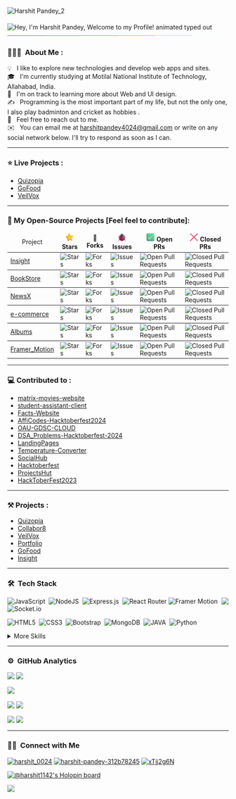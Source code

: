 ![Harshit Pandey_2](https://github.com/user-attachments/assets/7d340834-387f-4249-9355-f107e32dbc25)

 <img src="https://readme-typing-svg.demolab.com?font=Operator+Mono&size=37&duration=2800&pause=2000&color=FAFAFA&center=true&vCenter=true&width=940&height=50&lines=Hey%2C+I'm+Harshit+Pandey" align="middle" alt="Hey, I'm Harshit Pandey, Welcome to my Profile! animated typed out">
<img  src="borderseperator.gif">




### 👨🏻‍💻 &nbsp;About Me :

💡 &nbsp; I like to explore new technologies and develop web apps and sites.\
🎓 &nbsp; I'm currently studying at Motilal National Institute of Technology, Allahabad, India.\
🌱 &nbsp; I'm on track to learning more about Web and UI design.\
✍️ &nbsp; Programming is the most important part of my life, but not the only one, I also play badminton and cricket as hobbies .\
💬 &nbsp; Feel free to reach out to me.\
✉️ &nbsp; You can email me at harshitpandey4024@gmail.com or write on any social network below. I'll try to respond as soon as I can.

<hr/>

### ⭐ Live Projects :
* [Quizopia](https://quizopia.vercel.app/)
* [GoFood](https://gofood-kappa.vercel.app/)
* [VeilVox](https://668c0f5a31558d6273631777--precious-klepon-33af0f.netlify.app/)
<!-- * [Insight](https://harshit1142.github.io/Insight/) -->

<hr/>

### 🚀 My Open-Source Projects [Feel feel to contribute]:
<!-- 
* [Insight](https://github.com/harshit1142/Insight)
* [NewsX](https://github.com/harshit1142/NewsX)
* [e-commerce](https://github.com/harshit1142/e-commerce)
* [BookStore](https://github.com/harshit1142/BookStore)
* [albums](https://github.com/harshit1142/albums)
* [Framer_Motion](https://github.com/harshit1142/Framer_Motion)
-->

<table align="center">
    <thead align="center">
        <tr border: 1px;>
            <td> Project </b></td>
            <td><b><img src="https://raw.githubusercontent.com/Tarikul-Islam-Anik/tarikul-islam-anik/main/assets/images/Star.png" width="20" height="20"> Stars</b></td>
            <td><b>🍴 Forks</b></td>
            <td><b><img src="https://raw.githubusercontent.com/Tarikul-Islam-Anik/tarikul-islam-anik/main/assets/images/Lady%20Beetle.png" width="20" height="20"> Issues</b></td>
            <td><b><img src="https://raw.githubusercontent.com/Tarikul-Islam-Anik/tarikul-islam-anik/main/assets/images/Check%20Mark%20Button.png" width="20" height="20"> Open PRs</b></td>
            <td><b><img src="https://raw.githubusercontent.com/Tarikul-Islam-Anik/tarikul-islam-anik/main/assets/images/Cross%20Mark.png" width="20" height="20"> Closed PRs</b></td>
        </tr>
     </thead>
    <tbody>
         <tr>
            <td> <a href="https://github.com/harshit1142/Insight">Insight</a> </td>
            <td><img alt="Stars" src="https://img.shields.io/github/stars/harshit1142/Insight?style=flat&logo=github"/></td>
             <td><img alt="Forks" src="https://img.shields.io/github/forks/harshit1142/Insight?style=flat&logo=github"/></td>
            <td><img alt="Issues" src="https://img.shields.io/github/issues/harshit1142/Insight?style=flat&logo=github"/></td>
            <td><img alt="Open Pull Requests" src="https://img.shields.io/github/issues-pr/harshit1142/Insight?style=flat&logo=github"/></td>
           <td><img alt="Closed Pull Requests" src="https://img.shields.io/github/issues-pr-closed/harshit1142/Insight?style=flat&color=critical&logo=github"/></td>
        </tr>
    <tbody>
         <tr>
            <td> <a href="https://github.com/harshit1142/BookStore">BookStore</a> </td>
            <td><img alt="Stars" src="https://img.shields.io/github/stars/harshit1142/BookStore?style=flat&logo=github"/></td>
             <td><img alt="Forks" src="https://img.shields.io/github/forks/harshit1142/BookStore?style=flat&logo=github"/></td>
            <td><img alt="Issues" src="https://img.shields.io/github/issues/harshit1142/BookStore?style=flat&logo=github"/></td>
            <td><img alt="Open Pull Requests" src="https://img.shields.io/github/issues-pr/harshit1142/BookStore?style=flat&logo=github"/></td>
           <td><img alt="Closed Pull Requests" src="https://img.shields.io/github/issues-pr-closed/harshit1142/BookStore?style=flat&color=critical&logo=github"/></td>
        </tr>
    </tbody>
    <tbody>
         <tr>
            <td> <a href="https://github.com/harshit1142/NewsX">NewsX</a> </td>
            <td><img alt="Stars" src="https://img.shields.io/github/stars/harshit1142/NewsX?style=flat&logo=github"/></td>
             <td><img alt="Forks" src="https://img.shields.io/github/forks/harshit1142/NewsX?style=flat&logo=github"/></td>
            <td><img alt="Issues" src="https://img.shields.io/github/issues/harshit1142/NewsX?style=flat&logo=github"/></td>
            <td><img alt="Open Pull Requests" src="https://img.shields.io/github/issues-pr/harshit1142/NewsX?style=flat&logo=github"/></td>
           <td><img alt="Closed Pull Requests" src="https://img.shields.io/github/issues-pr-closed/harshit1142/NewsX?style=flat&color=critical&logo=github"/></td>
        </tr>
    </tbody>
    </tbody>
    <tbody>
         <tr>
            <td> <a href="https://github.com/harshit1142/e-commerce">e-commerce</a> </td>
            <td><img alt="Stars" src="https://img.shields.io/github/stars/harshit1142/e-commerce?style=flat&logo=github"/></td>
             <td><img alt="Forks" src="https://img.shields.io/github/forks/harshit1142/e-commerce?style=flat&logo=github"/></td>
            <td><img alt="Issues" src="https://img.shields.io/github/issues/harshit1142/e-commerce?style=flat&logo=github"/></td>
            <td><img alt="Open Pull Requests" src="https://img.shields.io/github/issues-pr/harshit1142/e-commerce?style=flat&logo=github"/></td>
           <td><img alt="Closed Pull Requests" src="https://img.shields.io/github/issues-pr-closed/harshit1142/e-commerce?style=flat&color=critical&logo=github"/></td>
        </tr>
    </tbody>
    </tbody>
    <tbody>
         <tr>
            <td> <a href="https://github.com/harshit1142/albums">Albums</a> </td>
            <td><img alt="Stars" src="https://img.shields.io/github/stars/harshit1142/albums?style=flat&logo=github"/></td>
             <td><img alt="Forks" src="https://img.shields.io/github/forks/harshit1142/albums?style=flat&logo=github"/></td>
            <td><img alt="Issues" src="https://img.shields.io/github/issues/harshit1142/albums?style=flat&logo=github"/></td>
            <td><img alt="Open Pull Requests" src="https://img.shields.io/github/issues-pr/harshit1142/albums?style=flat&logo=github"/></td>
           <td><img alt="Closed Pull Requests" src="https://img.shields.io/github/issues-pr-closed/harshit1142/albums?style=flat&color=critical&logo=github"/></td>
        </tr>
    </tbody>
    <tbody>
         <tr>
            <td> <a href="https://github.com/harshit1142/Framer_Motion">Framer_Motion</a> </td>
            <td><img alt="Stars" src="https://img.shields.io/github/stars/harshit1142/Framer_Motion?style=flat&logo=github"/></td>
             <td><img alt="Forks" src="https://img.shields.io/github/forks/harshit1142/Framer_Motion?style=flat&logo=github"/></td>
            <td><img alt="Issues" src="https://img.shields.io/github/issues/harshit1142/Framer_Motion?style=flat&logo=github"/></td>
            <td><img alt="Open Pull Requests" src="https://img.shields.io/github/issues-pr/harshit1142/Framer_Motion?style=flat&logo=github"/></td>
           <td><img alt="Closed Pull Requests" src="https://img.shields.io/github/issues-pr-closed/harshit1142/Framer_Motion?style=flat&color=critical&logo=github"/></td>
        </tr>
    </tbody>
</table>


<hr/>

### 💻 Contributed to :
* [matrix-movies-website](https://github.com/roannav/matrix-movies-website-hacktoberfest)
* [student-assistant-client](https://github.com/Harshitpandey993/student-assistant-client)
* [Facts-Website](https://github.com/minhaj-313/Facts-Website)
* [AffiCodes-Hacktoberfest2024](https://github.com/DevAffan/AffiCodes-Hacktoberfest2024)
* [OAU-GDSC-CLOUD](https://github.com/softcreations01/OAU-GDSC-CLOUD-Hacktoberfest_2023)
* [DSA_Problems-Hacktoberfest-2024](https://github.com/Saloni6111/DSA_Problems-Hacktoberfest-2024)
* [LandingPages](https://github.com/0silverback0/LandingPages)
* [Temperature-Converter](https://github.com/Neel-07/Temperature-Converter)
* [SocialHub](https://github.com/CareerDevelopmentHub/SocialHub)
* [Hacktoberfest](https://github.com/Niraj-1729/Hacktoberfest)
* [ProjectsHut](https://github.com/priyankarpal/projectshut)
* [HackToberFest2023](https://github.com/thamesweb/HackToberFest2023)

<hr/>

### ⚒️ Projects :
* [Quizopia](https://github.com/harshit1142/Quizopia)
* [Collabor8](https://github.com/harshit1142/collabor8)
* [VeilVox](https://github.com/harshit1142/VeilVox)
* [Portfolio](https://github.com/harshit1142/portfolio)
* [GoFood](https://github.com/harshit1142/GoFood)
* [Insight](https://github.com/harshit1142/Insight)

<hr/>

### 🛠 &nbsp;Tech Stack
<img src="https://raw.githubusercontent.com/vitasha10/vitasha10/master/assets/Night-Coding.gif" align="right"/>

![JavaScript](https://img.shields.io/badge/javascript-%23323330.svg?style=flat&logo=javascript&logoColor=%23F7DF1E)&nbsp;
![NodeJS](https://img.shields.io/badge/node.js-6DA55F?style=flat&logo=node.js&logoColor=black)&nbsp;
![Express.js](https://img.shields.io/badge/express.js-%23404d59.svg?style=flat&logo=express&logoColor=%2361DAFB)&nbsp;
![React Router](https://img.shields.io/badge/React_Router-CA4245?style=flat&logo=react-router&logoColor=white)
![Framer Motion](https://img.shields.io/badge/Framer-CA4245?style=flat&logo=framer&logoColor=black)
![Socket.io](https://img.shields.io/badge/socket.io-%23404d50?style=flat&logo=socket.io&logoColor=yellow)

![HTML5](https://img.shields.io/badge/html5-%23E34F26.svg?style=flat&logo=html5&logoColor=white)&nbsp;
![CSS3](https://img.shields.io/badge/css3-%231572B6.svg?style=flat&logo=css3&logoColor=white)&nbsp;
![Bootstrap](https://img.shields.io/badge/Bootstrap-hotpink.svg?style=flat&logo=Bootstrap&logoColor=white)&nbsp;
![MongoDB](https://img.shields.io/badge/Mongodb-%23007ACC.svg?style=flat&logo=Mongodb&logoColor=white)&nbsp;
![JAVA](https://img.shields.io/badge/java-%23000000.svg?style=flat&logo=java&logoColor=white)&nbsp;
![Python](https://img.shields.io/badge/Python-05122A?style=flat&logo=python)&nbsp;


<details>
<summary>More Skills</summary>

![Visual Studio Code](https://img.shields.io/badge/Visual%20Studio%20Code-0078d7.svg?style=flat&logo=visual-studio-code&logoColor=white)&nbsp;
![Postman](https://img.shields.io/badge/Postman-0028d7.svg?style=flat&logo=postman&logoColor=white)&nbsp;
![Git](https://img.shields.io/badge/git-%23F05033.svg?style=flat&logo=git&logoColor=white)&nbsp;
![GitHub](https://img.shields.io/badge/github-%23121011.svg?style=flat&logo=github&logoColor=white)
![Figma](https://img.shields.io/badge/figma-%23121011.svg?style=flat&logo=figma&logoColor=white)

</details>

<hr/>

### ⚙️ &nbsp;GitHub Analytics
<!-- * 
<div align="center">
<a href="https://github.com/harshit1142">
  <img height="180em" src="https://github-readme-stats-eight-theta.vercel.app/api?username=harshit1142&show_icons=true&theme=tokyonight&include_all_commits=true&count_private=true&hide_border=true"/>
  <img height="180em" src="https://github-readme-stats-eight-theta.vercel.app/api/top-langs/?username=harshit1142&hide_border=true&cache_seconds=1800&layout=compact&langs_count=8&theme=tokyonight"/> 
  <br/>
  <br/>
  </a>
</div>
-->
  <img height="180em" src="https://github-readme-streak-stats.herokuapp.com/?user=harshit1142&theme=buefy-dark&hide_border=true&background=1a1b27"/>
  <img src="https://github-profile-trophy.vercel.app/?username=harshit1142&margin-w=10&no-frame=true&row=1&theme=darkhub"/>

![](http://github-profile-summary-cards.vercel.app/api/cards/profile-details?username=harshit1142&theme=chartreuse_dark)

![](http://github-profile-summary-cards.vercel.app/api/cards/repos-per-language?username=harshit1142&theme=chartreuse_dark)
![](http://github-profile-summary-cards.vercel.app/api/cards/most-commit-language?username=harshit1142&theme=chartreuse_dark)

![](http://github-profile-summary-cards.vercel.app/api/cards/stats?username=harshit1142&theme=chartreuse_dark)
![](http://github-profile-summary-cards.vercel.app/api/cards/productive-time?username=harshit1142&theme=chartreuse_dark&utcOffset=8)

<hr/>

### 🤝🏻 &nbsp;Connect with Me
<p align="left">
<a href="https://twitter.com/harshit_0024" target="blank"><img align="center" src="https://raw.githubusercontent.com/rahuldkjain/github-profile-readme-generator/master/src/images/icons/Social/twitter.svg" alt="harshit_0024" height="30" width="40" /></a>
<a href="https://linkedin.com/in/harshit-pandey-312b78245" target="blank"><img align="center" src="https://raw.githubusercontent.com/rahuldkjain/github-profile-readme-generator/master/src/images/icons/Social/linked-in-alt.svg" alt="harshit-pandey-312b78245" height="30" width="40" /></a>
<a href="https://discord.gg/xTjj2g6N" target="blank"><img align="center" src="https://raw.githubusercontent.com/rahuldkjain/github-profile-readme-generator/master/src/images/icons/Social/discord.svg" alt="xTjj2g6N" height="30" width="40" /></a>
</p>


[![@harshit1142's Holopin board](https://holopin.me/harshit1142)](https://holopin.io/@harshit1142)

<img src="https://raw.githubusercontent.com/BrunnerLivio/brunnerlivio/master/images/marquee.svg" />
